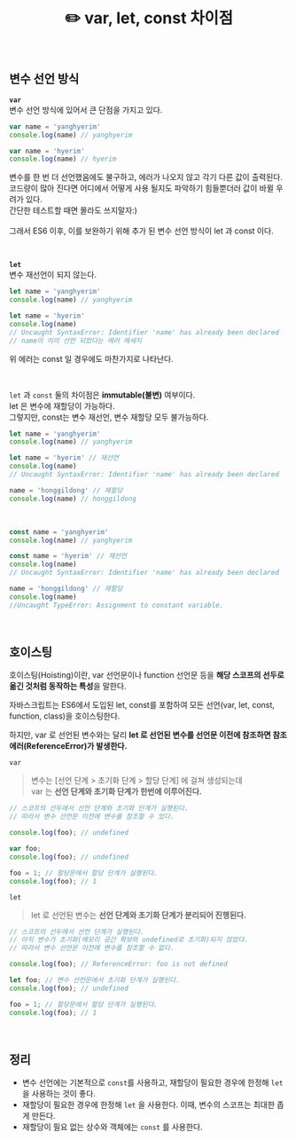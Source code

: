 # <div align="center">✏️ var, let, const 차이점</div>

<br>

## 변수 선언 방식
**`var`**    
변수 선언 방식에 있어서 큰 단점을 가지고 있다.
```javascript
var name = 'yanghyerim'
console.log(name) // yanghyerim

var name = 'hyerim'
console.log(name) // hyerim
```
변수를 한 번 더 선언했음에도 불구하고, 에러가 나오지 않고 각기 다른 값이 출력된다.    
코드량이 많아 진다면 어디에서 어떻게 사용 될지도 파악하기 힘들뿐더러 값이 바뀔 우려가 있다.   
간단한 테스트할 때면 몰라도 쓰지말자:)    
<br>
그래서 ES6 이후, 이를 보완하기 위해 추가 된 변수 선언 방식이 let 과 const 이다.

<br>

**`let`**    
변수 재선언이 되지 않는다.
```javascript
let name = 'yanghyerim'
console.log(name) // yanghyerim

let name = 'hyerim'
console.log(name)
// Uncaught SyntaxError: Identifier 'name' has already been declared
// name이 이미 선언 되었다는 에러 메세지
```
위 에러는 const 일 경우에도 마찬가지로 나타난다.

<br>

`let` 과 `const` 둘의 차이점은 **immutable(불변)** 여부이다.    
let 은 변수에 재할당이 가능하다.     
그렇지만, const는 변수 재선언, 변수 재할당 모두 불가능하다.

```javascript
let name = 'yanghyerim'
console.log(name) // yanghyerim

let name = 'hyerim' // 재선언
console.log(name)
// Uncaught SyntaxError: Identifier 'name' has already been declared

name = 'honggildong' // 재할당
console.log(name) // honggildong
```

<br>

```javascript
const name = 'yanghyerim'
console.log(name) // yanghyerim

const name = 'hyerim' // 재선언
console.log(name)
// Uncaught SyntaxError: Identifier 'name' has already been declared

name = 'honggildong' // 재할당
console.log(name) 
//Uncaught TypeError: Assignment to constant variable.
```

<br>

## 호이스팅
호이스팅(Hoisting)이란, var 선언문이나 function 선언문 등을 **해당 스코프의 선두로 옮긴 것처럼 동작하는 특성**을 말한다.    

자바스크립트는 ES6에서 도입된 let, const를 포함하여 모든 선언(var, let, const, function, class)을 호이스팅한다.    

하지만, var 로 선언된 변수와는 달리 **let 로 선언된 변수를 선언문 이전에 참조하면 참조 에러(ReferenceError)가 발생한다.**    

`var`    
> 변수는 [선언 단계 > 초기화 단계 > 할당 단계] 에 걸쳐 생성되는데    
var 는 **선언 단계와 초기화 단계가 한번에 이루어진다.**
```javascript
// 스코프의 선두에서 선언 단계와 초기화 단계가 실행된다.
// 따라서 변수 선언문 이전에 변수를 참조할 수 있다.

console.log(foo); // undefined

var foo;
console.log(foo); // undefined

foo = 1; // 할당문에서 할당 단계가 실행된다.
console.log(foo); // 1
```

`let`    
> let 로 선언된 변수는 **선언 단계와 초기화 단계가 분리되어 진행된다.**
```javascript
// 스코프의 선두에서 선언 단계가 실행된다.
// 아직 변수가 초기화(메모리 공간 확보와 undefined로 초기화)되지 않았다.
// 따라서 변수 선언문 이전에 변수를 참조할 수 없다.

console.log(foo); // ReferenceError: foo is not defined

let foo; // 변수 선언문에서 초기화 단계가 실행된다.
console.log(foo); // undefined

foo = 1; // 할당문에서 할당 단계가 실행된다.
console.log(foo); // 1
```

<br>

## 정리
- 변수 선언에는 기본적으로 `const`를 사용하고, 재할당이 필요한 경우에 한정해 `let` 을 사용하는 것이 좋다.
- 재할당이 필요한 경우에 한정해 `let` 을 사용한다. 이때, 변수의 스코프는 최대한 좁게 만든다.
- 재할당이 필요 없는 상수와 객체에는 `const` 를 사용한다.